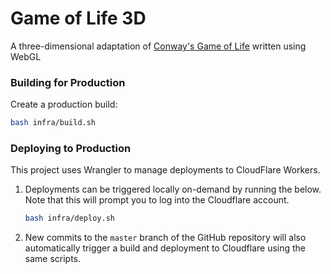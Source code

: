 # Game of Life 3D

A three-dimensional adaptation of [Conway's Game of Life](https://en.wikipedia.org/wiki/Conway's_Game_of_Life) written using WebGL


### Building for Production

Create a production build:
```bash
bash infra/build.sh
```


### Deploying to Production

This project uses Wrangler to manage deployments to CloudFlare Workers.
1. Deployments can be triggered locally on-demand by running the below. Note that this will prompt you to log into the Cloudflare account.
    ```bash
    bash infra/deploy.sh
    ```
2. New commits to the `master` branch of the GitHub repository will also automatically trigger a build and deployment to Cloudflare using the same scripts.

